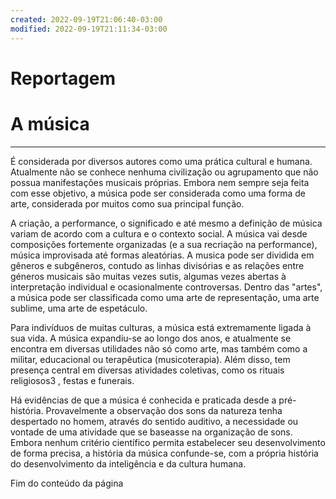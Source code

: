 ```yaml
---
created: 2022-09-19T21:06:40-03:00
modified: 2022-09-19T21:11:34-03:00
---
```


# Reportagem

# A música
---

É considerada por diversos autores como uma prática cultural e humana. Atualmente não se conhece nenhuma civilização ou agrupamento que não possua manifestações musicais próprias. Embora nem sempre seja feita com esse objetivo, a música pode ser considerada como uma forma de arte, considerada por muitos como sua principal função.

A criação, a performance, o significado e até mesmo a definição de música variam de acordo com a cultura e o contexto social. A música vai desde composições fortemente organizadas (e a sua recriação na performance), música improvisada até formas aleatórias. A musica pode ser dividida em gêneros e subgêneros, contudo as linhas divisórias e as relações entre géneros musicais são muitas vezes sutis, algumas vezes abertas à interpretação individual e ocasionalmente controversas. Dentro das "artes", a música pode ser classificada como uma arte de representação, uma arte sublime, uma arte de espetáculo.

Para indivíduos de muitas culturas, a música está extremamente ligada à sua vida. A música expandiu-se ao longo dos anos, e atualmente se encontra em diversas utilidades não só como arte, mas também como a militar, educacional ou terapêutica (musicoterapia). Além disso, tem presença central em diversas atividades coletivas, como os rituais religiosos3 , festas e funerais.

Há evidências de que a música é conhecida e praticada desde a pré-história. Provavelmente a observação dos sons da natureza tenha despertado no homem, através do sentido auditivo, a necessidade ou vontade de uma atividade que se baseasse na organização de sons. Embora nenhum critério científico permita estabelecer seu desenvolvimento de forma precisa, a história da música confunde-se, com a própria história do desenvolvimento da inteligência e da cultura humana.

Fim do conteúdo da página
